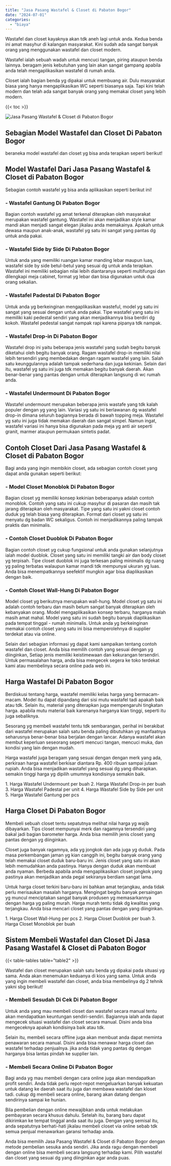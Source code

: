 ```yaml
---
title: "Jasa Pasang Wastafel & Closet di Pabaton Bogor"
date: "2024-07-01"
categories: 
  - "biaya"
---
```


Wastafel dan closet kayaknya akan tdk aneh lagi untuk anda. Kedua benda ini amat masyhur di kalangan masyarakat. Kini sudah ada sangat banyak orang yang menggunakan wastafel dan closet modern.

Wastafel ialah sebuah wadah untuk mencuci tangan, piring ataupun benda lainnya. beragam jenis kebutuhan yang lain akan sangat gampang apabila anda telah mengaplikasikan wastafel di rumah anda.

Closet ialah bagian benda yg dipakai untuk membuang air. Dulu masyarakat biasa yang hanya mengaplikasikan WC seperti biasanya saja. Tapi kini telah modern dan telah ada sangat banyak orang yang memakai closet yang lebih modern.

{{< toc >}}

![Jasa Pasang Wastafel & Closet di Pabaton Bogor](/images/wastafel-closet-murah28.png)

## Sebagian Model Wastafel dan Closet Di Pabaton Bogor

beraneka model wastafel dan closet yg bisa anda terapkan seperti berikut!

## Model Wastafel Dari Jasa Pasang Wastafel & Closet di Pabaton Bogor

Sebagian contoh wastafel yg bisa anda aplikasikan seperti berikut ini!

### \- Wastafel Gantung Di Pabaton Bogor

Bagian contoh wastafel yg amat terkenal diterapkan oleh masyarakat merupakan wastafel gantung. Wastafel ini akan menjadikan style kamar mandi akan menjadi sangat elegan jikalau anda memakainya. Apakah untuk dewasa maupun anak-anak, wastafel yg satu ini sangat yang pantas dg untuk anda pakai.

### \- Wastafel Side by Side Di Pabaton Bogor

Untuk anda yang memiliki ruangan kamar manding lebar maupun luas, wastafel side by side betul-betul yang sesuai dg untuk anda terapkan. Wastafel ini memiliki sebagian nilai lebih diantaranya seperti multifungsi dan dilengkapi meja cabinet, format yg lebar dan bisa digunakan untuk dua orang sekalian.

### \- Wastafel Padestal Di Pabaton Bogor

Untuk anda yg berkeinginan mengaplikasikan wasteful, model yg satu ini sangat yang sesuai dengan untuk anda pakai. Tipe wastafel yang satu ini memiliki kaki pedestal sendiri yang akan menjadikannya bisa berdiri dg kokoh. Wastafel pedestal sangat nampak rapi karena pipanya tdk nampak.

### \- Wastafel Drop-in Di Pabaton Bogor

Wastafel drop ini yaitu beberapa jenis wastafel yang sudah begitu banyak diketahui oleh begitu banyak orang. Ragam wastafel drop-in memiliki nilai lebih tersendiri yang membedakan dengan ragam wastafel yang lain. Salah satu keunggulannya adalah tampak sederhana dan juga kekinian. Selain dari itu, wastafel yg satu ini juga tdk memakan begitu banyak daerah. Akan benar-benar yang pantas dengan untuk diterapkan langsung di wc rumah anda.

### \- Wastafel Undermount Di Pabaton Bogor

Wastafel undermount merupakan beberapa jenis wastafe yang tdk kalah populer dengan yg yang lain. Variasi yg satu ini berlawanan dg wastafel drop-in dimana seluruh bagiannya berada di bawah topping meja. Wastafel yg satu ini juga tidak memakan daerah dan sangat simpel. Namun ingat, wastafel variasi ini hanya bisa digunakan pada meja yg anti air seperti granit, marmer ataupun permukaan sintetis padat.

## Contoh Closet Dari Jasa Pasang Wastafel & Closet di Pabaton Bogor

Bagi anda yang ingin membikin closet, ada sebagian contoh closet yang dapat anda gunakan seperti berikut:

### \- Model Closet Monoblok Di Pabaton Bogor

Bagian closet yg memiliki konsep kekinian beberapanya adalah contoh monoblok. Contoh yang satu ini cukup masyhur di pasaran dan masih tak jarang diterapkan oleh masyarakat. Tipe yang satu ini yakni closet contoh duduk yg telah biasa yang diterapkan. Format dari closet yg satu ini menyatu dg badan WC sekaligus. Contoh ini menjadikannya paling tampak praktis dan minimalis.

### \- Contoh Closet Duoblok Di Pabaton Bogor

Bagian contoh closet yg cukup fungsional untuk anda gunakan selanjutnya ialah model duoblok. Closet yang satu ini memiliki tangki air dan body closet yg terpisah. Tipe closet duoblok ini juga terkesan paling minimalis dg ruang yg paling terbatas walaupun kamar mandi tdk mempunyai ukuran yg luas. Anda bisa menempatkannya seefektif mungkin agar bisa diaplikasikan dengan baik.

### \- Contoh Closet Wall-Hung Di Pabaton Bogor

Model closet yg berikutnya merupakan wall-hung. Model closet yg satu ini adalah contoh terbaru dan masih belum sangat banyak diterapkan oleh kebanyakan orang. Model mengaplikasikan konsep terbaru, harganya malah masih amat mahal. Model yang satu ini sudah begitu banyak diaplikasikan pada tempat tinggal - rumah minimalis. Untuk anda yg berkeinginan memakai contoh closet yang satu ini bisa memperolehnya di supplier terdekat atau via online.

Selain dari sebagian informasi yg dapat kami sampaikan tentang contoh wastafel dan closet. Anda bisa memilih contoh yang sesuai dengan yg diinginkan, Setiap jenis memiliki keistimewaan dan kekurangan tersendiri. Untuk permasalahan harga, anda bisa mengecek segera ke toko terdekat kami atau membelinya secara online pada web ini.

## Harga Wastafel Di Pabaton Bogor

Berdiskusi tentang harga, wastafel memiliki kelas harga yang bermacam-macam. Model itu dapat dipandang dari sisi mutu wastafel tadi apakah baik atau tdk. Selain itu, material yang diterapkan juga mempengaruhi tingkatan harga. apabila mutu material baik karenanya harganya kian tinggi, seperti itu juga sebaliknya.

Sesorang yg membeli wastafel tentu tdk sembarangan, perihal ini berakibat dari wastafel merupakan salah satu benda paling dibutuhkan yg manfaatnya seharusnya benar-benar bisa berjalan dengan lancar. Adanya wastafel akan membut keperluan seseorang seperti mencuci tangan, mencuci muka, dan kondisi yang lain dengan mudah.

Harga wastafel juga beragam yang sesuai dengan dengan merk yang ada, perkiraan harga wastafel berkisar diantara Rp. 400 ribuan sampai jutaan rupiah. Anda bisa menjadikan wastafel yang sesuai dg yang diharapkan. semakin tinggi harga yg dipilih umumnya kondisinya semakin baik.

1\. Harga Wastafel Undermount per buah 2. Harga Wastafel Drop-in per buah 3. Harga Wastafel Padestal per unit 4. Harga Wastafel Side by Side per unit 5. Harga Wastafel Gantung per pcs

## Harga Closet Di Pabaton Bogor

Membeli sebuah closet tentu sepatutnya melihat nilai harga yg wajib dibayarkan. Tips closet mempunyai merk dan ragamnya tersendiri yang bakal jadi bagian barometer harga. Anda bisa memilih jenis closet yang pantas dengan yg diinginkan.

Closet juga banyak ragamnya, ada yg jongkok dan ada juga yg duduk. Pada masa perkembangan jaman yg kian canggih ini, begitu banyak orang yang telah memakai closet duduk baru-baru ini. Jenis closet yang satu ini akan lebih memudahkan anda pastinya. Hanya dengan duduk akan membuat anda nyaman. Berbeda apabila anda mengaplikasikan closet jongkok yang pastinya akan menjadikan anda pegal sekiranya berdiam sangat lama.

Untuk harga closet terkini baru-baru ini bahkan amat terjangkau, anda tidak perlu merisaukan masalah harganya. Mengingat begitu banyak persaingan yg muncul menciptakan sangat banyak produsen yg memasarkannya dengan harga yg paling murah. Harga murah tentu tidak dg kwalitas yang terjangkau. Anda bisa mencari closet yang pantas dengan yang diinginkan.

1\. Harga Closet Wall-Hung per pcs 2. Harga Closet Duoblok per buah 3. Harga Closet Monoblok per buah

## Sistem Membeli Wastafel dan Closet Di Jasa Pasang Wastafel & Closet di Pabaton Bogor

{{< table-tables table="table2" >}}

Wastafel dan closet merupakan salah satu benda yg dipakai pada situasi yg sama. Anda akan menemukan keduanya di kios yang sama. Untuk anda yang ingin membeli wastafel dan closet, anda bisa membelinya dg 2 tehnik yakni sbg berikut!

### \- Membeli Sesudah Di Cek Di Pabaton Bogor

Untuk anda yang mau membeli closet dan wastafel secara manual tentu akan mendapatkan keuntungan sendiri-sendiri. Bagiannya ialah anda dapat mengecek situasi wastafel dan closet secara manual. Disini anda bisa mengeceknya apakah kondisinya baik atau tdk.

Selain itu, membeli secara offline juga akan membuat anda dapat meminta penawaran secara manual. Disini anda bisa menawar harga closet dan wastafel terhadap penjualnya. jika anda tidak yang pantas dg dengan harganya bisa lantas pindah ke supplier lain.

### \- Membeli Secara Online Di Pabaton Bogor

Bagi anda yg mau membeli dengan cara online juga akan mendapatkan profit sendiri. Anda tidak perlu repot-repot mengeluarkan banyak kekuatan untuk datang ke daerah saat itu juga dan membawa wastafel dan kloset tadi. cukup dg membeli secara online, barang akan datang dengan sendirinya sampai ke hunian.

Bila pembelian dengan online mewajibkan anda untuk melakukan pembayaran secara khusus dahulu. Setelah itu, barang baru dapat dikirimkan ke tempat tinggal anda saat itu juga. Dengan yang semisal itu, anda sepatutnya berhati-hati jikalau membeli closet via online sebab tdk semua penjual menawarkan garansi terhadap anda.

Anda bisa memilih Jasa Pasang Wastafel & Closet di Pabaton Bogor dengan metode pembelian sesuka anda sendiri. Jika anda ragu dengan membeli dengan online bisa membeli secara langsung terhadap kami. Pilih wastafel dan closet yang sesuai dg yang diinginkan agar anda puas.
